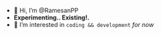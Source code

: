 - 👋 Hi, I’m @RamesanPP
- **Experimenting.. Existing!.**
- 👀 I’m interested in `coding && development`   *for now*
